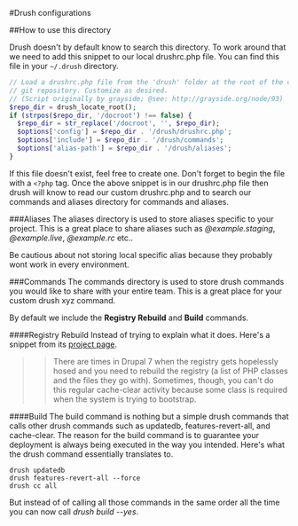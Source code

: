 #Drush configurations

##How to use this directory

Drush doesn't by default know to search this directory. To work around that we need
to add this snippet to our local drushrc.php file. You can find this file in your `~/.drush` directory.

```php
// Load a drushrc.php file from the 'drush' folder at the root of the current
// git repository. Customize as desired.
// (Script originally by grayside; @see: http://grayside.org/node/93)
$repo_dir = drush_locate_root();
if (strpos($repo_dir, '/docroot') !== false) {
  $repo_dir = str_replace('/docroot', '', $repo_dir);
  $options['config'] = $repo_dir . '/drush/drushrc.php';
  $options['include'] = $repo_dir . '/drush/commands';
  $options['alias-path'] = $repo_dir . '/drush/aliases';
}
```

If this file doesn't exist, feel free to create one.
Don't forget to begin the file with a `<?php` tag.
Once the above snippet is in our drushrc.php file then drush will know to read our
custom drushrc.php and to search our commands and aliases directory for commands
and aliases.

###Aliases
The aliases directory is used to store aliases specific to your project. This is a great
place to share aliases such as _@example.staging_, _@example.live_, _@example.rc_ etc..

Be cautious about not storing local specific alias because they probably wont work in
every environment.

###Commands
The commands directory is used to store drush commands you would like to share
with your entire team. This is a great place for your custom drush xyz command.

By default we include the __Registry Rebuild__ and __Build__ commands.

####Registry Rebuild
Instead of trying to explain what it does. Here's a snippet from its [project
page](http://drupal.org/project/registry_rebuild).

>>There are times in Drupal 7 when the registry gets hopelessly hosed and you need to rebuild the registry
 (a list of PHP classes and the files they go with). Sometimes, though, you can't do this regular
 cache-clear activity because some class is required when the system is trying to bootstrap.

####Build
The build command is nothing but a simple drush commands that calls other drush commands
such as updatedb, features-revert-all, and cache-clear. The reason for the build command
is to guarantee your deployment is always being executed in the way you intended. Here's
what the drush command essentially translates to.

    drush updatedb
    drush features-revert-all --force
    drush cc all

But instead of of calling all those commands in the same order all the time you can now
call _drush build --yes_.

